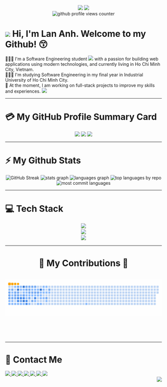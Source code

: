 <!--
**dhlananhh/dhlananhh** is a ✨ _special_ ✨ repository because its `README.md` (this file) appears on your GitHub profile.

Here are some ideas to get you started:

- 🔭 I’m currently working on ...
- 🌱 I’m currently learning ...
- 👯 I’m looking to collaborate on ...
- 🤔 I’m looking for help with ...
- 💬 Ask me about ...
- 📫 How to reach me: ...
- 😄 Pronouns: ...
- ⚡ Fun fact: ...
-->


<!-- Header Banner -->
<div align="center">
<!--   <img src="https://media.giphy.com/media/M9gbBd9nbDrOTu1Mqx/giphy.gif" width="100"/> -->
  <img src="https://media.giphy.com/media/QDjpIL6oNCVZ4qzGs7/giphy.gif?cid=790b7611kt6ydv8c6ar20wtp0kqq9v5j2lccb6hjpwhc9itf&ep=v1_gifs_search&rid=giphy.gif&ct=g" width="100" />
  <img src="https://media.giphy.com/media/upeUCSCeNo4qqHlxgW/giphy.gif?cid=ecf05e47yg2xaqqfoc8s2coq4cldpm892nk1qvoui1btj8am&ep=v1_gifs_search&rid=giphy.gif&ct=g"  width="100" />
</div>

<div align="center">
  <img src="https://komarev.com/ghpvc/?username=dhlananh&style=for-the-badge&color=blue&base=3000" alt="github profile views counter">
</div>

<!-- Introduction -->
<div align="left">
  <h1>
    <img src="https://media.giphy.com/media/hvRJCLFzcasrR4ia7z/giphy.gif" width="40">
    Hi, I'm Lan Anh. 
    Welcome to my Github! 😙
  </h1>
  🧏🏻‍♀️ I'm a Software Engineering student <img src="https://media.giphy.com/media/WUlplcMpOCEmTGBtBW/giphy.gif" width="30"> with a passion for building web applications using modern technologies, and currently living in Ho Chi Minh City, Vietnam. <br/>
  👩🏻‍💻 I'm studying Software Engineering in my final year in Industrial University of Ho Chi Minh City. <br/>
  💭 At the moment, I am working on full-stack projects to improve my skills and experiences. <img src="https://media.giphy.com/media/ImAnYWlmD40QPJYbVf/giphy.gif?cid=ecf05e47hmewgl4ej1t5plnslntb9l53xxidbapoenta3t5g&ep=v1_gifs_search&rid=giphy.gif&ct=g" width="30" />
</div>

---

# 💳 My GitHub Profile Summary Card
<div align="center">
  <img src="https://github-profile-summary-cards.vercel.app/api/cards/stats?username=dhlananhh&theme=dracula" />
  <img src="https://github-profile-summary-cards.vercel.app/api/cards/profile-details?username=dhlananhh&theme=dracula"/>
  <img src="http://github-profile-summary-cards.vercel.app/api/cards/productive-time?username=dhlananhh&theme=dracula&utcOffset=7"/>
</div>

---

# ⚡ My Github Stats
<!-- ![Lan Anh's GitHub stats](https://github-readme-stats.vercel.app/api?username=dhlananhh&theme=dracula&hide_border=false&include_all_commits=true&count_private=true)<br/> -->

<div align="center">
  <img src="https://streak-stats.demolab.com?user=dhlananhh&count_private=true&theme=dracula&date_format=M%20j%5B%2C%20Y%5D&mode=weekly" alt="GitHub Streak" height="200" alt="streak stats" />
  <img src="https://github-readme-stats.vercel.app/api?username=dhlananhh&hide_title=false&hide_rank=false&show_icons=true&include_all_commits=true&count_private=true&disable_animations=false&theme=dracula&locale=en&hide_border=false" 
    height="200" alt="stats graph"  />
  <img src="https://github-readme-stats.vercel.app/api/top-langs?username=dhlananhh&locale=en&hide_title=false&layout=compact&card_width=400&langs_count=11&theme=dracula&hide_border=false" 
    height="200" alt="languages graph"  />
  <img src="http://github-profile-summary-cards.vercel.app/api/cards/repos-per-language?username=dhlananhh&theme=dracula&locale=en&hide_title=false&layout=compact&card_width=400&langs_count=10&hide_border=false" 
    height="200" alt="top languages by repo" />
  <img src="http://github-profile-summary-cards.vercel.app/api/cards/most-commit-language?username=dhlananhh&theme=dracula&locale=en&hide_title=false&layout=compact&card_width=400&langs_count=10&hide_border=false" 
    height="200" alt="most commit languages" />
<!--   ![](http://github-profile-summary-cards.vercel.app/api/cards/most-commit-language?username=dhlananhh&theme=dracula) -->
<!--   ![](http://github-profile-summary-cards.vercel.app/api/cards/repos-per-language?username=dhlananhh&theme=dracula) -->
</div>

---

# 💻 Tech Stack
<div align="center">
  <img src="https://skillicons.dev/icons?i=python,java,html,css,bootstrap,tailwind,mui,javascript,c,react,nextjs" />
  <br>
  <img src="https://skillicons.dev/icons?i=mongodb,mysql,postgres,sqlite" />
  <br>
  <img src="https://skillicons.dev/icons?i=vscode,eclipse,git,github,stackoverflow,figma,discord,idea,pycharm,powershell,notion,sublime" />
  <br>
</div>

---

<div align="center">
  <h1>🐍 My Contributions 🐍</h1>
  <br>
  <img alt="snake eating my contributions" src="https://raw.githubusercontent.com/dhlananhh/dhlananhh/output/github-contribution-grid-snake.gif" />
  
  <br/><br/><br/>
</div>

---

# 📩 Contact Me
<div align="left">
  <!-- Gmail -->
  <a href="mailto:dhlananh2309@gmail.com" target="_blank">
    <img src="https://img.shields.io/badge/Gmail-333333?style=for-the-badge&logo=gmail&logoColor=red" />
  </a>
  <!-- LinkedIn -->
  <a href="https://www.linkedin.com/in/dhlananh/" target="_blank">
    <img src="https://img.shields.io/badge/LinkedIn-0077B5?style=for-the-badge&logo=linkedin&logoColor=white" target="_blank" />
  </a>
  <!-- Portfolio -->
  <a href="https://dhlananhh.github.io/" target="_blank">
     <img src="https://img.shields.io/badge/Portfolio-FF5722?style=for-the-badge&logo=todoist&logoColor=white" target="_blank" /> <!-- sqlite, safari, google-chrome are other good icon options -->
  </a>
  <!-- Github -->
  <a href="https://github.com/dhlananhh" target="_blank">
    <img src="https://img.shields.io/badge/GitHub-100000?style=for-the-badge&logo=github&logoColor=white" />
  </a>
  <a href="https://www.facebook.com/dhlananhh" target="_blank">
    <img src="https://img.shields.io/badge/Facebook-1877F2?style=for-the-badge&logo=facebook&logoColor=white" />
  </a>
  <a href="https://www.instagram.com/dhlananh" target="_blank">
    <img src="https://img.shields.io/badge/Instagram-E4405F?style=for-the-badge&logo=instagram&logoColor=white" />
  </a>
  <a href="https://zalo.me/0906809981" target="_blank">
    <img src="https://img.shields.io/badge/Zalo-0068FF?style=for-the-badge&logo=zalo&logoColor=white" />
  </a>
</div>

<img align="right" height="150" src="https://i.imgflip.com/65efzo.gif"  />
